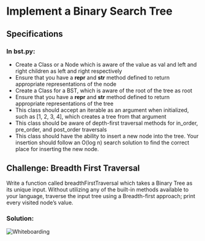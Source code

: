 # Implement a Binary Search Tree

## Specifications

### In bst.py:

* Create a Class or a Node which is aware of the value as val and left and right children as left and right respectively
* Ensure that you have a __repr__ and __str__ method defined to return appropriate representations of the node
* Create a Class for a BST, which is aware of the root of the tree as root
* Ensure that you have a __repr__ and __str__ method defined to return appropriate representations of the tree
* This class should accept an iterable as an argument when initialized, such as [1, 2, 3, 4], which creates a tree from that argument
* This class should be aware of depth-first traversal methods for in_order, pre_order, and post_order traversals
* This class should have the ability to insert a new node into the tree. Your insertion should follow an O(log n) search solution to find the correct place for inserting the new node.

## Challenge: Breadth First Traversal

Write a function called breadthFirstTraversal which takes a Binary Tree as its unique input. Without utilizing any of the built-in methods available to your language, traverse the input tree using a Breadth-first approach; print every visited node’s value.


### Solution:
![Whiteboarding](https://github.com/katcosgrove/data-structures-and-algorithms/blob/master/assets/breadth-first-traversal.jpg)